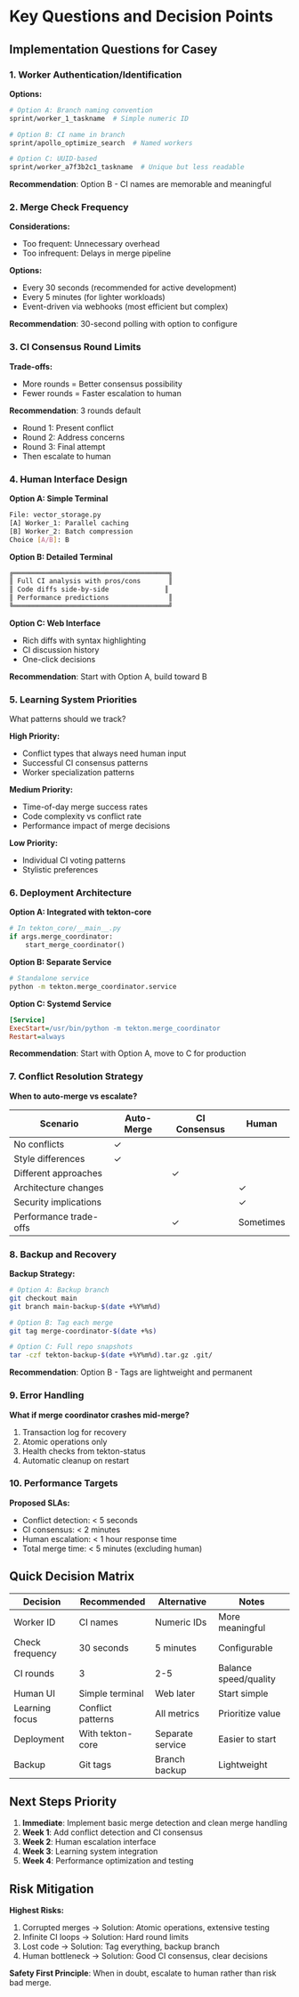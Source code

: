 # Key Questions and Decision Points

## Implementation Questions for Casey

### 1. **Worker Authentication/Identification**

**Options:**
```bash
# Option A: Branch naming convention
sprint/worker_1_taskname  # Simple numeric ID

# Option B: CI name in branch
sprint/apollo_optimize_search  # Named workers

# Option C: UUID-based
sprint/worker_a7f3b2c1_taskname  # Unique but less readable
```

**Recommendation**: Option B - CI names are memorable and meaningful

### 2. **Merge Check Frequency**

**Considerations:**
- Too frequent: Unnecessary overhead
- Too infrequent: Delays in merge pipeline

**Options:**
- Every 30 seconds (recommended for active development)
- Every 5 minutes (for lighter workloads)  
- Event-driven via webhooks (most efficient but complex)

**Recommendation**: 30-second polling with option to configure

### 3. **CI Consensus Round Limits**

**Trade-offs:**
- More rounds = Better consensus possibility
- Fewer rounds = Faster escalation to human

**Recommendation**: 3 rounds default
- Round 1: Present conflict
- Round 2: Address concerns
- Round 3: Final attempt
- Then escalate to human

### 4. **Human Interface Design**

**Option A: Simple Terminal**
```bash
File: vector_storage.py
[A] Worker_1: Parallel caching
[B] Worker_2: Batch compression
Choice [A/B]: B
```

**Option B: Detailed Terminal**
```bash
╔═══════════════════════════════════════╗
║ Full CI analysis with pros/cons       ║
║ Code diffs side-by-side              ║
║ Performance predictions               ║
╚═══════════════════════════════════════╝
```

**Option C: Web Interface**
- Rich diffs with syntax highlighting
- CI discussion history
- One-click decisions

**Recommendation**: Start with Option A, build toward B

### 5. **Learning System Priorities**

What patterns should we track?

**High Priority:**
- Conflict types that always need human input
- Successful CI consensus patterns
- Worker specialization patterns

**Medium Priority:**
- Time-of-day merge success rates
- Code complexity vs conflict rate
- Performance impact of merge decisions

**Low Priority:**
- Individual CI voting patterns
- Stylistic preferences

### 6. **Deployment Architecture**

**Option A: Integrated with tekton-core**
```python
# In tekton_core/__main__.py
if args.merge_coordinator:
    start_merge_coordinator()
```

**Option B: Separate Service**
```bash
# Standalone service
python -m tekton.merge_coordinator.service
```

**Option C: Systemd Service**
```ini
[Service]
ExecStart=/usr/bin/python -m tekton.merge_coordinator
Restart=always
```

**Recommendation**: Start with Option A, move to C for production

### 7. **Conflict Resolution Strategy**

**When to auto-merge vs escalate?**

| Scenario | Auto-Merge | CI Consensus | Human |
|----------|------------|--------------|--------|
| No conflicts | ✓ | | |
| Style differences | ✓ | | |
| Different approaches | | ✓ | |
| Architecture changes | | | ✓ |
| Security implications | | | ✓ |
| Performance trade-offs | | ✓ | Sometimes |

### 8. **Backup and Recovery**

**Backup Strategy:**
```bash
# Option A: Backup branch
git checkout main
git branch main-backup-$(date +%Y%m%d)

# Option B: Tag each merge
git tag merge-coordinator-$(date +%s)

# Option C: Full repo snapshots
tar -czf tekton-backup-$(date +%Y%m%d).tar.gz .git/
```

**Recommendation**: Option B - Tags are lightweight and permanent

### 9. **Error Handling**

**What if merge coordinator crashes mid-merge?**

1. Transaction log for recovery
2. Atomic operations only
3. Health checks from tekton-status
4. Automatic cleanup on restart

### 10. **Performance Targets**

**Proposed SLAs:**
- Conflict detection: < 5 seconds
- CI consensus: < 2 minutes
- Human escalation: < 1 hour response time
- Total merge time: < 5 minutes (excluding human)

## Quick Decision Matrix

| Decision | Recommended | Alternative | Notes |
|----------|-------------|-------------|--------|
| Worker ID | CI names | Numeric IDs | More meaningful |
| Check frequency | 30 seconds | 5 minutes | Configurable |
| CI rounds | 3 | 2-5 | Balance speed/quality |
| Human UI | Simple terminal | Web later | Start simple |
| Learning focus | Conflict patterns | All metrics | Prioritize value |
| Deployment | With tekton-core | Separate service | Easier to start |
| Backup | Git tags | Branch backup | Lightweight |

## Next Steps Priority

1. **Immediate**: Implement basic merge detection and clean merge handling
2. **Week 1**: Add conflict detection and CI consensus
3. **Week 2**: Human escalation interface
4. **Week 3**: Learning system integration
5. **Week 4**: Performance optimization and testing

## Risk Mitigation

**Highest Risks:**
1. Corrupted merges → Solution: Atomic operations, extensive testing
2. Infinite CI loops → Solution: Hard round limits
3. Lost code → Solution: Tag everything, backup branch
4. Human bottleneck → Solution: Good CI consensus, clear decisions

**Safety First Principle**: When in doubt, escalate to human rather than risk bad merge.